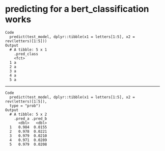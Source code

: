 # predicting for a bert_classification works

    Code
      predict(test_model, dplyr::tibble(x1 = letters[1:5], x2 = rev(letters)[1:5]))
    Output
      # A tibble: 5 x 1
        .pred_class
        <fct>      
      1 a          
      2 a          
      3 a          
      4 a          
      5 a          

---

    Code
      predict(test_model, dplyr::tibble(x1 = letters[1:5], x2 = rev(letters)[1:5]),
      type = "prob")
    Output
      # A tibble: 5 x 2
        .pred_a .pred_b
          <dbl>   <dbl>
      1   0.984  0.0155
      2   0.978  0.0221
      3   0.979  0.0210
      4   0.971  0.0289
      5   0.979  0.0208

